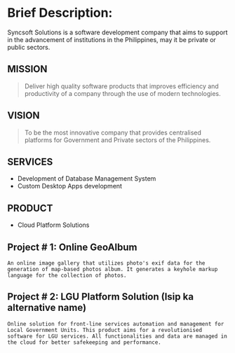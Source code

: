 # Brief Description:

Syncsoft Solutions is a software development company that aims to support in the advancement of institutions in the Philippines, may it be private or public sectors. 

## MISSION  

>Deliver high quality software products that improves efficiency and productivity of a company through the use of modern technologies.


## VISION  
>To be the most innovative company that provides centralised platforms for Government and Private sectors of the Philippines.

## SERVICES  
- Development of Database Management System
- Custom Desktop Apps development

## PRODUCT
- Cloud Platform Solutions

Project # 1: Online GeoAlbum  
--
    An online image gallery that utilizes photo's exif data for the generation of map-based photos album. It generates a keyhole markup language for the collection of photos.

Project # 2: LGU Platform Solution (Isip ka alternative name)  
--
	Online solution for front-line services automation and management for Local Government Units. This product aims for a revolutionised software for LGU services. All functionalities and data are managed in the cloud for better safekeeping and performance.

